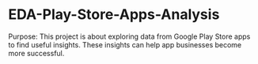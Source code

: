 # EDA-Play-Store-Apps-Analysis
Purpose: This project is about exploring data from Google Play Store apps to find useful insights. These insights can help app businesses become more successful.
